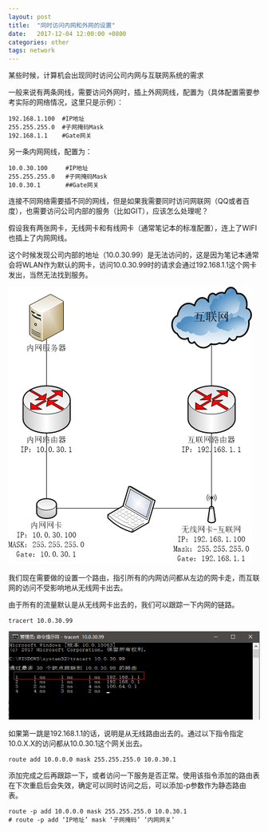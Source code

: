 ```yaml
---
layout: post
title:  "同时访问内网和外网的设置"
date:   2017-12-04 12:00:00 +0800
categories: other
tags: network
---
```

某些时候，计算机会出现同时访问公司内网与互联网系统的需求

一般来说有两条网线，需要访问外网时，插上外网网线，配置为（具体配置需要参考实际的网络情况，这里只是示例）：
```
192.168.1.100  #IP地址
255.255.255.0  #子网掩码Mask
192.168.1.1    #Gate网关
```
另一条内网网线，配置为：
```
10.0.30.100     #IP地址
255.255.255.0   #子网掩码Mask
10.0.30.1       ##Gate网关
```

连接不同网络需要插不同的网线，但是如果我需要同时访问网联网（QQ或者百度），也需要访问公司内部的服务（比如GIT），应该怎么处理呢？

假设我有两张网卡，无线网卡和有线网卡（通常笔记本的标准配置），连上了WIFI也插上了内网网线。

这个时候发现公司内部的地址（10.0.30.99）是无法访问的，这是因为笔记本通常会将WLAN作为默认的网卡，访问10.0.30.99时的请求会通过192.168.1.1这个网卡发出，当然无法找到服务。

![network][network]

我们现在需要做的设置一个路由，指引所有的内网访问都从左边的网卡走，而互联网的访问不受影响地从无线网卡出去。

由于所有的流量默认是从无线网卡出去的，我们可以跟踪一下内网的链路。

```
tracert 10.0.30.99
```

![tracert][tracert]

如果第一跳是192.168.1.1的话，说明是从无线路由出去的。通过以下指令指定10.0.X.X的访问都从10.0.30.1这个网关出去。

```
route add 10.0.0.0 mask 255.255.255.0 10.0.30.1
```
添加完成之后再跟踪一下，或者访问一下服务是否正常。使用该指令添加的路由表在下次重启后会失效，确定可以同时访问之后，可以添加-p参数作为静态路由表。

```
route -p add 10.0.0.0 mask 255.255.255.0 10.0.30.1
# route -p add ‘IP地址’ mask ‘子网掩码’ ‘内网网关’ 
```

[network]: /assets/pic/2017-12-04/network.png
[tracert]: /assets/pic/2017-12-04/tracert.png